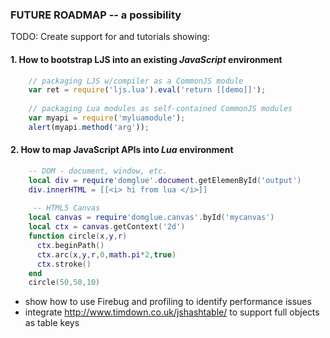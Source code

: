 ### FUTURE ROADMAP -- a possibility
TODO: Create support for and tutorials showing:

#### 1. How to bootstrap LJS into an existing *JavaScript* environment

```javascript
    // packaging LJS w/compiler as a CommonJS module
    var ret = require('ljs.lua').eval('return [[demo]]');
    
    // packaging Lua modules as self-contained CommonJS modules
    var myapi = require('myluamodule');
    alert(myapi.method('arg'));
```
#### 2. How to map JavaScript APIs into *Lua* environment

```lua
    -- DOM - document, window, etc.
    local div = require'domglue'.document.getElemenById('output')
    div.innerHTML = [[<i> hi from lua </i>]]
    
     -- HTML5 Canvas
    local canvas = require'domglue.canvas'.byId('mycanvas')
    local ctx = canvas.getContext('2d')
    function circle(x,y,r)
      ctx.beginPath()
      ctx.arc(x,y,r,0,math.pi*2,true)
      ctx.stroke()
    end
    circle(50,50,10)
```    

* show how to use Firebug and profiling to identify performance issues
* integrate http://www.timdown.co.uk/jshashtable/ to support full objects as table keys
